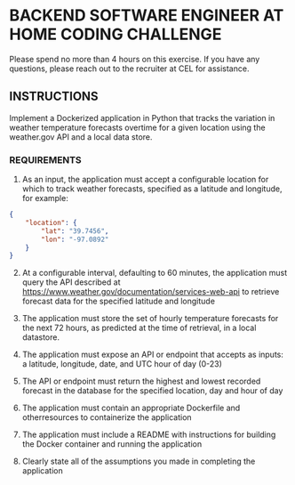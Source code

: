 # BACKEND SOFTWARE ENGINEER AT HOME CODING CHALLENGE 

Please spend no more than 4 hours on this exercise. If you have any questions, please reach out to the recruiter at CEL for assistance. 

## INSTRUCTIONS 

Implement a Dockerized application in Python that tracks the variation in weather temperature forecasts overtime for a given location using the weather.gov API and a local data store. 

### REQUIREMENTS 

1. As an input, the application must accept a configurable location for which to track weather forecasts, specified as a latitude and longitude, for example: 

```json
{
    "location": { 
        "lat": "39.7456", 
        "lon": "-97.0892" 
    } 
} 
```

2. At a configurable interval, defaulting to 60 minutes, the application must query the API described at https://www.weather.gov/documentation/services-web-api to retrieve forecast data for the specified latitude and longitude 

3. The application must store the set of hourly temperature forecasts for the next 72 hours, as predicted at the time of retrieval, in a local datastore. 

4. The application must expose an API or endpoint that accepts as inputs: a latitude, longitude, date, and UTC hour of day (0-23) 

5. The API or endpoint must return the highest and lowest recorded forecast in the database for the specified location, day and hour of day

6. The application must contain an appropriate Dockerfile and otherresources to containerize the application 

7. The application must include a README with instructions for building the Docker container and running the application 

8. Clearly state all of the assumptions you made in completing the application